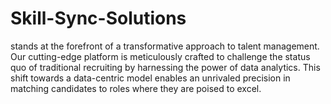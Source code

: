 # Skill-Sync-Solutions  
 stands at the forefront of a transformative approach to talent management. Our cutting-edge platform is meticulously crafted to challenge the status quo of traditional recruiting by harnessing the power of data analytics. This shift towards a data-centric model enables an unrivaled precision in matching candidates to roles where they are poised to excel.
